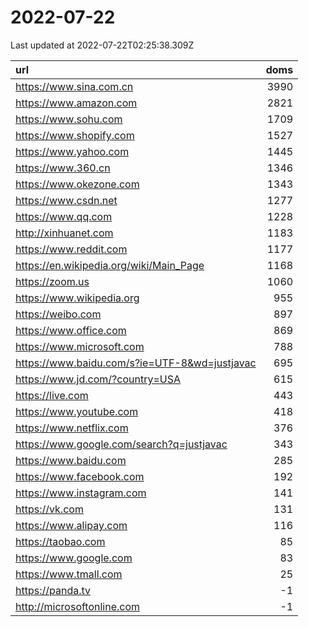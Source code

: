 # 2022-07-22

<!-- BEGIN -->
Last updated at 2022-07-22T02:25:38.309Z

url | doms
:- | -:
https://www.sina.com.cn | 3990
https://www.amazon.com | 2821
https://www.sohu.com | 1709
https://www.shopify.com | 1527
https://www.yahoo.com | 1445
https://www.360.cn | 1346
https://www.okezone.com | 1343
https://www.csdn.net | 1277
https://www.qq.com | 1228
http://xinhuanet.com | 1183
https://www.reddit.com | 1177
https://en.wikipedia.org/wiki/Main_Page | 1168
https://zoom.us | 1060
https://www.wikipedia.org | 955
https://weibo.com | 897
https://www.office.com | 869
https://www.microsoft.com | 788
https://www.baidu.com/s?ie=UTF-8&wd=justjavac | 695
https://www.jd.com/?country=USA | 615
https://live.com | 443
https://www.youtube.com | 418
https://www.netflix.com | 376
https://www.google.com/search?q=justjavac | 343
https://www.baidu.com | 285
https://www.facebook.com | 192
https://www.instagram.com | 141
https://vk.com | 131
https://www.alipay.com | 116
https://taobao.com | 85
https://www.google.com | 83
https://www.tmall.com | 25
https://panda.tv | -1
http://microsoftonline.com | -1
<!-- END -->
